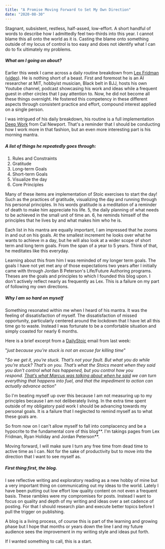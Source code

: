 ```yaml
---
title: "A Promise Moving Forward to Set My Own Direction"
date: "2020-08-30"
---
```


Stagnant, subsistent, restless, half-assed, low-effort. A short handful of words to describe how I admittedly feel two-thirds into this year. I cannot blame this all onto the world as it is. Casting the blame onto something outside of my locus of control is too easy and does not identify what I can do to fix ultimately my problems.

##### What am I going on about?

Earlier this week I came across a daily routine breakdown from [Lex Fridman](https://lexfridman.com/) ([video](https://www.youtube.com/watch?v=0m3hGZvD-0s)). He is nothing short of a beast. First and foremost he is an AI researcher at MIT, hobbyist musician, Black belt in BJJ, hosts his own Youtube channel, podcast showcasing his work and ideas while a frequent guest in other circles that I pay attention to. Now, he did not become all these things overnight. He fostered this competency in these different aspects through consistent practice and effort, compound interest applied on a single person.

I was intrigued of his daily breakdown, his routine is a full implementation [Deep Work](https://pacedprogress.com/2020/02/deep-work-summary/) from Cal Newport. That's a reminder that I should be conducting how I work more in that fashion, but an even more interesting part is his morning mantra.

##### A list of things he repeatedly goes through:

1. Rules and Constraints
2. Gratitude
3. Long-term Goals
4. Short-term Goals
5. Visualize the day
6. Core Principles

Many of these items are implementation of Stoic exercises to start the day! Such as the practices of gratitude, visualizing the day and running through his personal principles. In his words gratitude is a meditation of a reminder of death to make him appreciate his life. 5, the daily planning of what needs to be achieved in the small unit of time an. 6, he reminds himself of the principles that he lives by and what makes him who he is.

Each list in his mantra are equally important, I am impressed that he zooms in and out on his goals. At the smallest increment he looks over what he wants to achieve in a day, but he will also look at a wider scope of short term and long term goals. From the span of a year to 5 years. Think of that, he meditates like this everyday.

Learning about this from him I was reminded of my longer term goals. The goals I have not yet met any of those expectations two years after I initially came with through Jordan B Peterson's Life/Future Authoring programs. Theses are the goals and principles to which I founded this blog upon. I don't actively reflect nearly as frequently as Lex. This is a failure on my part of following my own directions.

##### Why I am so hard on myself

Something resonated within me when I heard of his mantra. It was the feeling of dissatisfaction of myself. The dissatisfaction of missed opportunity, particularly centered around the lockdown that I have let all this time go to waste. Instead I was fortunate to be a comfortable situation and simply coasted for nearly 6 months.

Here is a brief excerpt from a [DailyStoic](https://dailystoic.com/) email from last week:

"_just because you’re stuck is not an excuse for killing time_"

"_So we get it, you’re stuck. That’s not your fault. But what you do while you’re stuck? That’s on you. That’s what the Stoics meant when they said you don’t control what has happened, but you control how you respond. [That’s what Marcus was talking about when he said](https://dailystoic.com/meditations-marcus-aurelius/?utm_source=convertkit&utm_medium=convertkit&utm_campaign=alive-time-or-dead-time) we can turn everything that happens into fuel, and that the impediment to action can actually advance action_"

So I'm beating myself up over this because I am not measuring up to my principles because I am not deliberately living. In the extra time spent outside of my obligatory paid work I should be advancing towards my personal goals. It is a failure that I neglected to remind myself as to what these goals are.

So from now on I can't allow myself to fall into complacency and be a hypocrite to the fundamental core of this blog**. I'm takings pages from Lex Fridman, Ryan Holiday and Jordan Peterson**.

Moving forward, I will make sure I turn any free time from dead time to active time as I can. Not for the sake of productivity but to move into the direction that I want to see myself as.

##### First thing first, the blog.

I see reflective writing and exploratory reading as a new hobby of mine but a very important thing on communicating out my ideas to the world. Lately I have been putting out low effort low quality content on not even a frequent basis. These rambles were my compromises for posts. Instead I want to focus on quality and depth of my writing and ideas over a set cadence of posting. For that I should research plan and execute better topics before I pull the trigger on publishing.

A blog is a living process, of course this is part of the learning and growing phase but I hope that months or years down the line I and my future audience sees the improvement in my writing style and ideas put forth.  
  
If I wanted something to call, this is a start.
